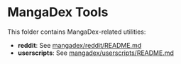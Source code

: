 # MangaDex Tools

This folder contains MangaDex-related utilities:

- **reddit**: See [mangadex/reddit/README.md](mangadex/reddit/README.md)
- **userscripts**: See [mangadex/userscripts/README.md](mangadex/userscripts/README.md)
